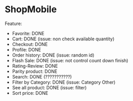 # ShopMobile

Feature:
 + Favorite:                DONE
 + Cart:                    DONE (issue: non check available quantity)
 + Checkout:                DONE
 + Profile:                 DONE
 + Order history:           DONE (issue: random id)
 + Flash Sale:              DONE (issue: not control count down finish)
 + Rating-Review:           DONE
 + Parity product:          DONE
 + Search:                  DONE (???????????)
 + Filter by Category:      DONE (issue: Category Other)
 + See all product:         DONE (issue: filter)
 + Sort price:              DONE
